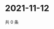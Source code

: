 # 2021-11-12

共 0 条

<!-- BEGIN WEIBO -->
<!-- 最后更新时间 Fri Nov 12 2021 22:00:47 GMT+0800 (China Standard Time) -->

<!-- END WEIBO -->
